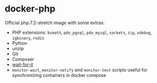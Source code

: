 # docker-php

Official php:7.2-stretch image with some extras:
- PHP extensions: `bcmath`, `pdo_pgsql`, `pdo_mysql`, `sockets`, `zip`, `xdebug`, `igbinary`, `redis`
- Python
- unzip
- Git
- Composer
- [wait-for-it](https://github.com/vishnubob/wait-for-it)
- `monitor-wait`, `monitor-notify` and `monitor-test` scripts useful for synchronizing containers in docker compose

